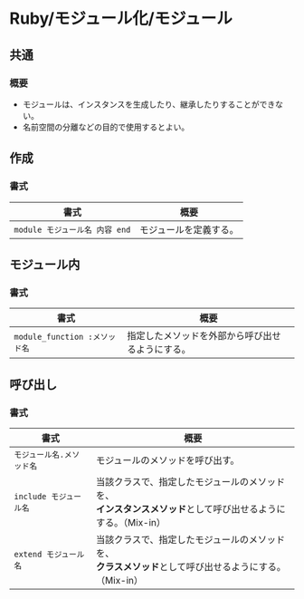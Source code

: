 # Ruby/モジュール化/モジュール

## 共通

### 概要

- モジュールは、インスタンスを生成したり、継承したりすることができない。
- 名前空間の分離などの目的で使用するとよい。

## 作成

### 書式

| 書式                           | 概要                   |
| ------------------------------ | ---------------------- |
| `module モジュール名 内容 end` | モジュールを定義する。 |

## モジュール内

### 書式

| 書式                          | 概要                                             |
| ----------------------------- | ------------------------------------------------ |
| `module_function :メソッド名` | 指定したメソッドを外部から呼び出せるようにする。 |

## 呼び出し

### 書式

| 書式                      | 概要                                                         |
| ------------------------- | ------------------------------------------------------------ |
| `モジュール名.メソッド名` | モジュールのメソッドを呼び出す。                             |
| `include モジュール名`    | 当該クラスで、指定したモジュールのメソッドを、<br />**インスタンスメソッド**として呼び出せるようにする。（Mix-in） |
| `extend モジュール名`     | 当該クラスで、指定したモジュールのメソッドを、<br />**クラスメソッド**として呼び出せるようにする。（Mix-in） |
